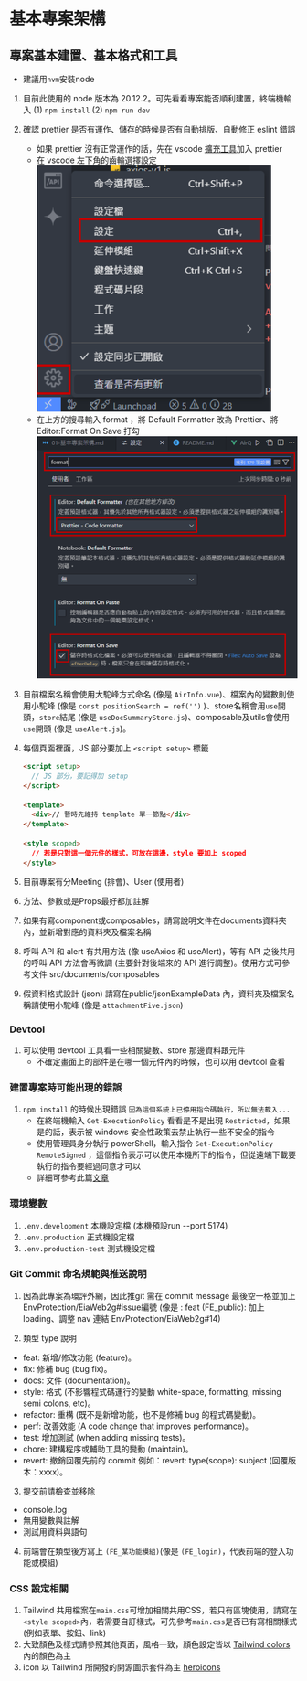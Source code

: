 # 基本專案架構

## 專案基本建置、基本格式和工具

- 建議用`nvm`安裝node

1. 目前此使用的 node 版本為 20.12.2。可先看看專案能否順利建置，終端機輸入
   (1) `npm install`
   (2) `npm run dev`
2. 確認 prettier 是否有運作、儲存的時候是否有自動排版、自動修正 eslint 錯誤
   - 如果 prettier 沒有正常運作的話，先在 vscode [擴充工具](https://marketplace.visualstudio.com/items?itemName=esbenp.prettier-vscode)加入 prettier
   - 在 vscode 左下角的齒輪選擇設定
     ![開啟 vscode 設定檔](images/vscodeSetting.png)
   - 在上方的搜尋輸入 format ，將 Default Formatter 改為 Prettier、將 Editor:Format On Save 打勾
     ![prettier設定](images/prettierSetting.png)
3. 目前檔案名稱會使用大駝峰方式命名 (像是 `AirInfo.vue`)、檔案內的變數則使用小駝峰 (像是 `const positionSearch = ref('')` )、store名稱會用`use`開頭，`store`結尾 (像是 `useDocSummaryStore.js`)、composable及utils會使用`use`開頭 (像是 `useAlert.js`)。
4. 每個頁面裡面，JS 部分要加上 `<script setup>` 標籤

   ```html
   <script setup>
     // JS 部分，要記得加 setup
   </script>

   <template>
     <div>// 暫時先維持 template 單一節點</div>
   </template>

   <style scoped>
     // 若是只對這一個元件的樣式，可放在這邊，style 要加上 scoped
   </style>
   ```

5. 目前專案有分Meeting (排會)、User (使用者)
6. 方法、參數或是Props最好都加註解
7. 如果有寫component或composables，請寫說明文件在documents資料夾內，並新增對應的資料夾及檔案名稱
8. 呼叫 API 和 alert 有共用方法 (像 useAxios 和 useAlert)，等有 API 之後共用的呼叫 API 方法會再微調 (主要針對後端來的 API 進行調整)。使用方式可參考文件 src/documents/composables
9. 假資料格式設計 (json) 請寫在public/jsonExampleData 內，資料夾及檔案名稱請使用小駝峰 (像是 `attachmentFive.json`)

### Devtool

1. 可以使用 devtool 工具看一些相關變數、store 那邊資料跟元件
   - 不確定畫面上的部件是在哪一個元件內的時候，也可以用 devtool 查看

### 建置專案時可能出現的錯誤

1. `npm install` 的時候出現錯誤 `因為這個系統上已停用指令碼執行，所以無法載入...`
   - 在終端機輸入 `Get-ExecutionPolicy` 看看是不是出現 `Restricted`，如果是的話，表示被 windows 安全性政策去禁止執行一些不安全的指令
   - 使用管理員身分執行 powerShell，輸入指令 `Set-ExecutionPolicy RemoteSigned` ，這個指令表示可以使用本機所下的指令，但從遠端下載要執行的指令要經過同意才可以
   - 詳細可參考此篇[文章](https://israynotarray.com/other/20200510/1067127387/)

### 環境變數

1. `.env.development` 本機設定檔 (本機預設run --port 5174)
2. `.env.production` 正式機設定檔
3. `.env.production-test` 測式機設定檔

### Git Commit 命名規範與推送說明

1. 因為此專案為環評外網，因此推git 需在 commit message 最後空一格並加上 EnvProtection/EiaWeb2g#issue編號 (像是 :
   feat (FE_public): 加上 loading、調整 nav 連結 EnvProtection/EiaWeb2g#14)

2. 類型 type 說明

- feat: 新增/修改功能 (feature)。
- fix: 修補 bug (bug fix)。
- docs: 文件 (documentation)。
- style: 格式 (不影響程式碼運行的變動 white-space, formatting, missing semi colons, etc)。
- refactor: 重構 (既不是新增功能，也不是修補 bug 的程式碼變動)。
- perf: 改善效能 (A code change that improves performance)。
- test: 增加測試 (when adding missing tests)。
- chore: 建構程序或輔助工具的變動 (maintain)。
- revert: 撤銷回覆先前的 commit 例如：revert: type(scope): subject (回覆版本：xxxx)。

3. 提交前請檢查並移除

- console.log
- 無用變數與註解
- 測試用資料與語句

4. 前端會在類型後方寫上 `(FE_某功能模組)`(像是 `(FE_login)`，代表前端的登入功能或模組)

### CSS 設定相關

1. Tailwind 共用檔案在`main.css`可增加相關共用CSS，若只有區塊使用，請寫在`<style scoped>`內，若需要自訂樣式，可先參考`main.css`是否已有寫相關樣式 (例如表單、按鈕、link)
2. 大致顏色及樣式請參照其他頁面，風格一致，顏色設定皆以 [Tailwind colors](https://tailwindcss.com/docs/colors)內的顏色為主
3. icon 以 Tailwind 所開發的開源圖示套件為主 [heroicons](https://heroicons.com/)
